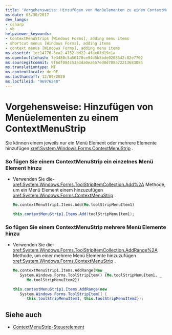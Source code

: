 ```yaml
---
title: 'Vorgehensweise: Hinzufügen von Menüelementen zu einem ContextMenuStrip'
ms.date: 03/30/2017
dev_langs:
- csharp
- vb
helpviewer_keywords:
- ContextMenuStrips [Windows Forms], adding menu items
- shortcut menus [Windows Forms], adding items
- context menus [Windows Forms], adding menu items
ms.assetid: 1ec14776-3ea2-4752-bd22-4fae0fd19e1a
ms.openlocfilehash: 7e3480c5a56170ce94d5b5bde0208542c82e7702
ms.sourcegitcommit: 9f6df084c53a3da0ea657ed0d708a72213683084
ms.translationtype: MT
ms.contentlocale: de-DE
ms.lasthandoff: 12/09/2020
ms.locfileid: "96976248"
---
```

# <a name="how-to-add-menu-items-to-a-contextmenustrip"></a>Vorgehensweise: Hinzufügen von Menüelementen zu einem ContextMenuStrip
Sie können einem jeweils nur ein Menü Element oder mehrere Elemente hinzufügen <xref:System.Windows.Forms.ContextMenuStrip> .  
  
### <a name="to-add-a-single-menu-item-to-a-contextmenustrip"></a>So fügen Sie einem ContextMenuStrip ein einzelnes Menü Element hinzu  
  
- Verwenden Sie die- <xref:System.Windows.Forms.ToolStripItemCollection.Add%2A> Methode, um ein Menü Element einem hinzuzufügen <xref:System.Windows.Forms.ContextMenuStrip> .  
  
    ```vb  
    Me.contextMenuStrip1.Items.Add(Me.toolStripMenuItem1)  
    ```  
  
    ```csharp  
    this.contextMenuStrip1.Items.Add(toolStripMenuItem1);  
    ```  
  
### <a name="to-add-several-menu-items-to-a-contextmenustrip"></a>So fügen Sie einem ContextMenuStrip mehrere Menü Elemente hinzu  
  
- Verwenden Sie die- <xref:System.Windows.Forms.ToolStripItemCollection.AddRange%2A> Methode, um einer mehrere Menü Elemente hinzuzufügen <xref:System.Windows.Forms.ContextMenuStrip> .  
  
    ```vb  
    Me.contextMenuStrip1.Items.AddRange(New _  
       System.Windows.Forms.ToolStripItem() {Me.toolStripMenuItem1, _  
          Me.toolStripMenuItem2})  
    ```  
  
    ```csharp  
    this.contextMenuStrip1.Items.AddRange(new
       System.Windows.Forms.ToolStripItem[] {  
          this.toolStripMenuItem1, this.toolStripMenuItem2});  
    ```  
  
## <a name="see-also"></a>Siehe auch

- [ContextMenuStrip-Steuerelement](contextmenustrip-control.md)
